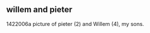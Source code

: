 <article><h1>willem and pieter</h1><time><span class="day">14</span><span class="month">2</span><span class="year">2006</span></time>a picture of pieter (2) and Willem (4), my sons.</article>